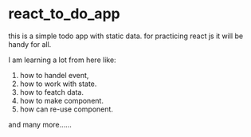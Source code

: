 # react_to_do_app

this is a simple todo app with static data. for practicing react js it will be handy for all. 

I am learning a lot from here like:

1. how to handel event,
2. how to work with state.
3. how to featch data.
4. how to make component.
5. how can re-use component.

and many more......